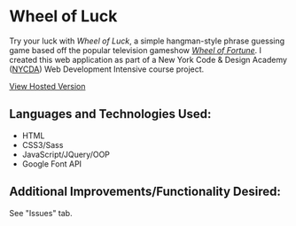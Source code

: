<h1>Wheel of Luck</h1>
<p>Try your luck with <em>Wheel of Luck</em>, a simple hangman-style phrase guessing game based off the popular television gameshow <a href="http://www.wheeloffortune.com/" target="_blank"><em>Wheel of Fortune</em></a>. I created this web application as part of a New York Code & Design Academy (<a href="https://nycda.com/" target="_blank">NYCDA</a>) Web Development Intensive course project.</p>

<a href="http://mattwojtkun.com/projects/WheelofLuck/index.html" target="_blank">View Hosted Version</a>

<h2>Languages and Technologies Used:</h2>
<ul>
  <li>HTML</li>
  <li>CSS3/Sass</li>
  <li>JavaScript/JQuery/OOP</li>
  <li>Google Font API</li>
</ul>
<h2>Additional Improvements/Functionality Desired:</h2>
<p>See "Issues" tab.</p>
